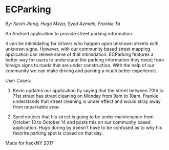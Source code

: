 # ECParking

*By: Kevin Jiang, Hugo Meza, Syed Azmain, Frankie Ta*

An Android application to provide street parking information.

It can be intimidating for drivers who happen upon unknown streets with unknown signs. However, with our community based street mapping application can relieve some of that intimidation. ECParking features a better way for users to understand the parking information they need; from foreign signs to roads that are under construction. With the help of our community we can make driving and parking a much better experience. 

User Cases:

1. Kevin updates our application by saying that the street between 70th to 71st street has street cleaning on Monday from 9am to 10am. Frankie understands that street cleaning is under effect and would stray away from unparkable area. 

2. Syed notices that his street is going to be under maintenance from October 13 to October 14 and posts this on our community based application. Hugo during by doesn't have to be confused as to why his favorite parking spot is closed on that day. 




Made for hackNY 2017
